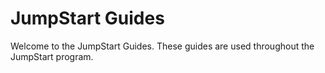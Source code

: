 # JumpStart Guides

Welcome to the JumpStart Guides. These guides are used throughout the JumpStart program. 